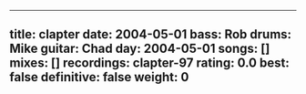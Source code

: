 
---
title: clapter
date: 2004-05-01
bass:	Rob
drums:	Mike
guitar:	Chad
day: 2004-05-01
songs: []
mixes: []
recordings: clapter-97
rating: 0.0
best: false
definitive: false
weight: 0
---
